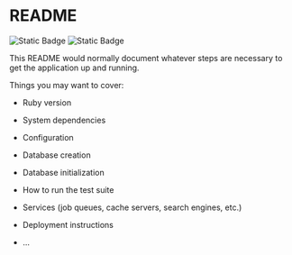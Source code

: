 # README

![Static Badge](https://img.shields.io/badge/Versão_do_Ruby-3.1.3-a80d00?logo=ruby)
![Static Badge](https://img.shields.io/badge/Versão_do_Rails-6.0.3.2-d30001?logo=ruby-on-rails)

This README would normally document whatever steps are necessary to get the
application up and running.

Things you may want to cover:

* Ruby version

* System dependencies

* Configuration

* Database creation

* Database initialization

* How to run the test suite

* Services (job queues, cache servers, search engines, etc.)

* Deployment instructions

* ...


